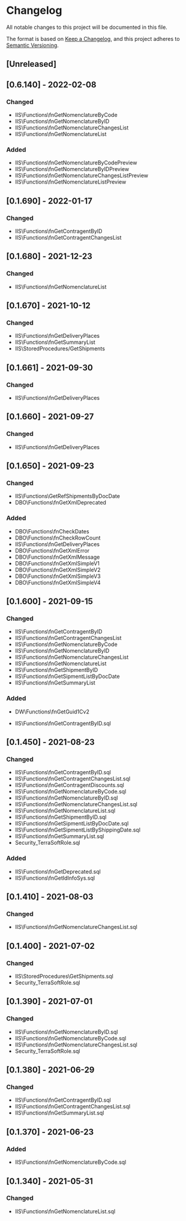 # Changelog
All notable changes to this project will be documented in this file.

The format is based on [Keep a Changelog](https://keepachangelog.com/en/1.0.0/),
and this project adheres to [Semantic Versioning](https://semver.org/spec/v2.0.0.html).

## [Unreleased]

## [0.6.140] - 2022-02-08
### Changed
- IIS\Functions\fnGetNomenclatureByCode
- IIS\Functions\fnGetNomenclatureByID
- IIS\Functions\fnGetNomenclatureChangesList
- IIS\Functions\fnGetNomenclatureList
### Added
- IIS\Functions\fnGetNomenclatureByCodePreview
- IIS\Functions\fnGetNomenclatureByIDPreview
- IIS\Functions\fnGetNomenclatureChangesListPreview
- IIS\Functions\fnGetNomenclatureListPreview

## [0.1.690] - 2022-01-17
### Changed
- IIS\Functions\fnGetContragentByID
- IIS\Functions\fnGetContragentChangesList

## [0.1.680] - 2021-12-23
### Changed
- IIS\Functions\fnGetNomenclatureList

## [0.1.670] - 2021-10-12
### Changed
- IIS\Functions\fnGetDeliveryPlaces
- IIS\Functions\fnGetSummaryList
- IIS\StoredProcedures/GetShipments

## [0.1.661] - 2021-09-30
### Changed
- IIS\Functions\fnGetDeliveryPlaces

## [0.1.660] - 2021-09-27
### Changed
- IIS\Functions\fnGetDeliveryPlaces

## [0.1.650] - 2021-09-23
### Changed
- IIS\Functions\GetRefShipmentsByDocDate
- DBO\Functions\fnGetXmlDeprecated
### Added
- DBO\Functions\fnCheckDates
- DBO\Functions\fnCheckRowCount
- IIS\Functions\fnGetDeliveryPlaces
- DBO\Functions\fnGetXmlError
- DBO\Functions\fnGetXmlMessage
- DBO\Functions\fnGetXmlSimpleV1
- DBO\Functions\fnGetXmlSimpleV2
- DBO\Functions\fnGetXmlSimpleV3
- DBO\Functions\fnGetXmlSimpleV4

## [0.1.600] - 2021-09-15
### Changed
- IIS\Functions\fnGetContragentByID
- IIS\Functions\fnGetContragentChangesList
- IIS\Functions\fnGetNomenclatureByCode
- IIS\Functions\fnGetNomenclatureByID
- IIS\Functions\fnGetNomenclatureChangesList
- IIS\Functions\fnGetNomenclatureList
- IIS\Functions\fnGetShipmentByID
- IIS\Functions\fnGetSipmentListByDocDate
- IIS\Functions\fnGetSummaryList
### Added
- DW\Functions\fnGetGuid1Cv2

- IIS\Functions\fnGetContragentByID.sql
## [0.1.450] - 2021-08-23
### Changed
- IIS\Functions\fnGetContragentByID.sql
- IIS\Functions\fnGetContragentChangesList.sql
- IIS\Functions\fnGetContragentDiscounts.sql
- IIS\Functions\fnGetNomenclatureByCode.sql
- IIS\Functions\fnGetNomenclatureByID.sql
- IIS\Functions\fnGetNomenclatureChangesList.sql
- IIS\Functions\fnGetNomenclatureList.sql
- IIS\Functions\fnGetShipmentByID.sql
- IIS\Functions\fnGetSipmentListByDocDate.sql
- IIS\Functions\fnGetSipmentListByShippingDate.sql
- IIS\Functions\fnGetSummaryList.sql
- Security\_TerraSoftRole.sql
### Added
- IIS\Functions\fnGetDeprecated.sql
- IIS\Functions\fnGetIdInfoSys.sql

## [0.1.410] - 2021-08-03
### Changed
- IIS\Functions\fnGetNomenclatureChangesList.sql

## [0.1.400] - 2021-07-02
### Changed
- IIS\StoredProcedures\GetShipments.sql
- Security\_TerraSoftRole.sql

## [0.1.390] - 2021-07-01
### Changed
- IIS\Functions\fnGetNomenclatureByID.sql
- IIS\Functions\fnGetNomenclatureByCode.sql
- IIS\Functions\fnGetNomenclatureChangesList.sql
- Security\_TerraSoftRole.sql

## [0.1.380] - 2021-06-29
### Changed
- IIS\Functions\fnGetContragentByID.sql
- IIS\Functions\fnGetContragentChangesList.sql
- IIS\Functions\fnGetSummaryList.sql

## [0.1.370] - 2021-06-23
### Added
- IIS\Functions\fnGetNomenclatureByCode.sql

## [0.1.340] - 2021-05-31
### Changed
- IIS\Functions\fnGetNomenclatureList.sql
